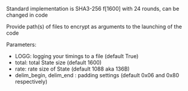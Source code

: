 Standard implementation is SHA3-256 f[1600] with 24 rounds, can be changed in code

Provide path(s) of files to encrypt as arguments to the launching of the code

Parameters:
- LOGG: logging your timings to a file (default True)
- total: total State size (default 1600)
- rate: rate size of State (default 1088 aka 136B)
- delim_begin, delim_end : padding settings (default 0x06 and 0x80 respectively)
